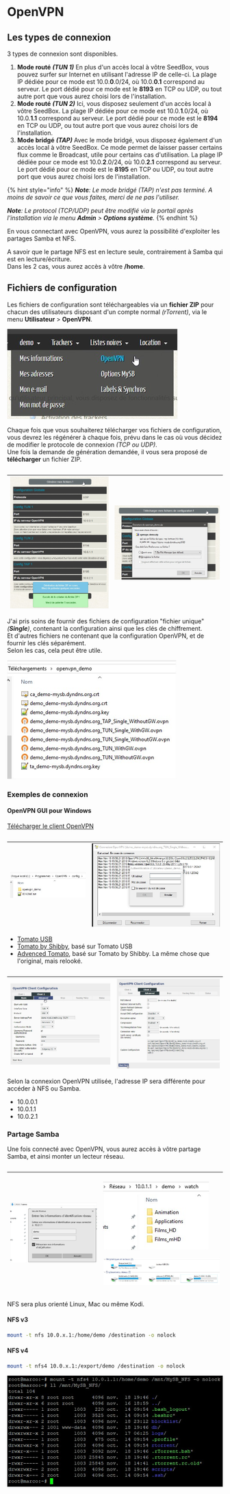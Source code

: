 # OpenVPN

## Les types de connexion

3 types de connexion sont disponibles.

1. **Mode routé** _**\(TUN 1\)**_ En plus d'un accès local à vôtre SeedBox, vous pouvez surfer sur Internet en utilisant l'adresse IP de celle-ci. La plage IP dédiée pour ce mode est 10.0.**0**.0/24, où 10.0.**0.1** correspond au serveur. Le port dédié pour ce mode est le **8193** en TCP ou UDP, ou tout autre port que vous aurez choisi lors de l'installation. 
2. **Mode routé** _**\(TUN 2\)**_ Ici, vous disposez seulement d'un accès local à vôtre SeedBox. La plage IP dédiée pour ce mode est 10.0.**1**.0/24, où 10.0.**1.1** correspond au serveur. Le port dédié pour ce mode est le **8194** en TCP ou UDP, ou tout autre port que vous aurez choisi lors de l'installation. 
3. **Mode bridgé** _**\(TAP\)**_ Avec le mode bridgé, vous disposez également d'un accès local à vôtre SeedBox. Ce mode permet de laisser passer certains flux comme le Broadcast, utile pour certains cas d'utilisation. La plage IP dédiée pour ce mode est 10.0.**2**.0/24, où 10.0.**2.1** correspond au serveur. Le port dédié pour ce mode est le **8195** en TCP ou UDP, ou tout autre port que vous aurez choisi lors de l'installation.

{% hint style="info" %}
_**Note**: Le mode bridgé \(TAP\) n'est pas terminé. A moins de savoir ce que vous faites, merci de ne pas l'utiliser._

_**Note**: Le protocol \(TCP/UDP\) peut être modifié via le portail après l'installation via le menu **Admin** &gt; **Options système**._
{% endhint %}

En vous connectant avec OpenVPN, vous aurez la possibilité d'exploiter les partages Samba et NFS.

A savoir que le partage NFS est en lecture seule, contrairement à Samba qui est en lecture/écriture.  
Dans les 2 cas, vous aurez accès à vôtre **/home**.

## Fichiers de configuration

Les fichiers de configuration sont téléchargeables via un **fichier ZIP** pour chacun des utilisateurs disposant d'un compte normal _\(rTorrent\)_, via le menu **Utilisateur** &gt; **OpenVPN**.

![](../.gitbook/assets/menu_user_openvpn.jpg)

Chaque fois que vous souhaiterez télécharger vos fichiers de configuration, vous devrez les régénérer à chaque fois, prévu dans le cas où vous décidez de modifier le protocole de connexion _\(TCP ou UDP\)_.  
Une fois la demande de génération demandée, il vous sera proposé de **télécharger** un fichier ZIP.

|  |  |
| :--- | :--- |


| ![](../.gitbook/assets/openvpn_generate.jpg) | ![](../.gitbook/assets/openvpn_download.jpg) |
| :--- | :--- |


J'ai pris soins de fournir des fichiers de configuration "fichier unique" _\(**Single**\)_, contenant la configuration ainsi que les clés de chiffrement.  
Et d'autres fichiers ne contenant que la configuration OpenVPN, et de fournir les clés séparément.  
Selon les cas, cela peut être utile.

![](../.gitbook/assets/openvpn_files.jpg)

### Exemples de connexion

#### OpenVPN GUI pour Windows

[Télécharger le client OpenVPN](https://openvpn.net/community-downloads/)

|  |  |
| :--- | :--- |


| ![](../.gitbook/assets/openvpn_config_folder.jpg) | ![](../.gitbook/assets/openvpn_gui.jpg) |
| :--- | :--- |


* [Tomato USB](http://tomatousb.org/)
* [Tomato by Shibby](http://tomato.groov.pl/), basé sur Tomato USB
* [Advenced Tomato](https://advancedtomato.com/), basé sur Tomato by Shibby. La même chose que l'original, mais relooké.

|  |  |
| :--- | :--- |


| ![](../.gitbook/assets/openvpn_tomato_basic.jpg) | ![](../.gitbook/assets/openvpn_tomato_advanced.jpg) |
| :--- | :--- |


Selon la connexion OpenVPN utilisée, l'adresse IP sera différente pour accéder à NFS ou Samba.

* 10.0.0.1
* 10.0.1.1
* 10.0.2.1

### Partage Samba

Une fois connecté avec OpenVPN, vous aurez accès à vôtre partage Samba, et ainsi monter un lecteur réseau.

|  |  |
| :--- | :--- |


<table>
  <thead>
    <tr>
      <th style="text-align:left">
        <img src="../.gitbook/assets/openvpn_samba_connect.jpg" alt/>
      </th>
      <th style="text-align:left">
        <p>
          <img src="../.gitbook/assets/openvpn_samba_content.jpg" alt/>
        </p>
        <p>
          <img src="../.gitbook/assets/openvpn_samba_drive.jpg" alt/>
        </p>
      </th>
    </tr>
  </thead>
  <tbody></tbody>
</table>NFS sera plus orienté Linux, Mac ou même Kodi.

#### NFS v3

```bash
mount -t nfs 10.0.x.1:/home/demo /destination -o nolock
```

#### NFS v4

```bash
mount -t nfs4 10.0.x.1:/export/demo /destination -o nolock
```

![](../.gitbook/assets/openvpn_nfs_mount.jpg)

